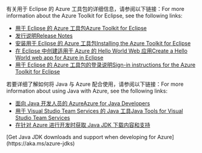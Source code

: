 <span data-ttu-id="c1ab9-101">有关用于 Eclipse 的 Azure 工具包的详细信息，请参阅以下链接：</span><span class="sxs-lookup"><span data-stu-id="c1ab9-101">For more information about the Azure Toolkit for Eclipse, see the following links:</span></span> 

* [<span data-ttu-id="c1ab9-102">用于 Eclipse 的 Azure 工具包</span><span class="sxs-lookup"><span data-stu-id="c1ab9-102">Azure Toolkit for Eclipse</span></span>](../eclipse/azure-toolkit-for-eclipse.md) 
* [<span data-ttu-id="c1ab9-103">发行说明</span><span class="sxs-lookup"><span data-stu-id="c1ab9-103">Release Notes</span></span>](https://github.com/Microsoft/azure-tools-for-java/releases) 
* [<span data-ttu-id="c1ab9-104">安装用于 Eclipse 的 Azure 工具包</span><span class="sxs-lookup"><span data-stu-id="c1ab9-104">Installing the Azure Toolkit for Eclipse</span></span>](../eclipse/azure-toolkit-for-eclipse-installation.md) 
* [<span data-ttu-id="c1ab9-105">在 Eclipse 中创建适用于 Azure 的 Hello World Web 应用</span><span class="sxs-lookup"><span data-stu-id="c1ab9-105">Create a Hello World web app for Azure in Eclipse</span></span>](../eclipse/azure-toolkit-for-eclipse-create-hello-world-web-app.md) 
* [<span data-ttu-id="c1ab9-106">用于 Eclipse 的 Azure 工具包的登录说明</span><span class="sxs-lookup"><span data-stu-id="c1ab9-106">Sign-in instructions for the Azure Toolkit for Eclipse</span></span>](../eclipse/azure-toolkit-for-eclipse-sign-in-instructions.md) 

<span data-ttu-id="c1ab9-107">若要详细了解如何将 Java 与 Azure 配合使用，请参阅以下链接：</span><span class="sxs-lookup"><span data-stu-id="c1ab9-107">For more information about using Java with Azure, see the following links:</span></span> 

* [<span data-ttu-id="c1ab9-108">面向 Java 开发人员的 Azure</span><span class="sxs-lookup"><span data-stu-id="c1ab9-108">Azure for Java Developers</span></span>](https://docs.microsoft.com/java/azure/) 
* [<span data-ttu-id="c1ab9-109">用于 Visual Studio Team Services 的 Java 工具</span><span class="sxs-lookup"><span data-stu-id="c1ab9-109">Java Tools for Visual Studio Team Services</span></span>](/azure/devops/java/)
* <span data-ttu-id="c1ab9-110">[在针对 Azure 进行开发时获取 Java JDK 下载内容和支持](https://aka.ms/azure-jdks)
<!-- TODO: Add URLs for Java in VSCode here --></span><span class="sxs-lookup"><span data-stu-id="c1ab9-110">[Get Java JDK downloads and support when developing for Azure](https://aka.ms/azure-jdks)
<!-- TODO: Add URLs for Java in VSCode here --></span></span> 

